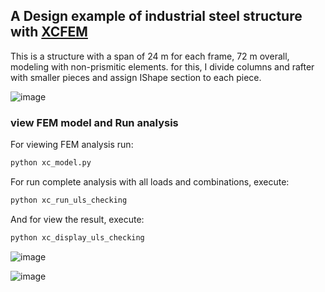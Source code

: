 ## A Design example of industrial steel structure with [XCFEM](https://github.com/xcfem/xc)
This is a structure with a span of 24 m for each frame, 72 m overall, modeling with non-prismitic elements.
for this, I divide columns and rafter with smaller pieces and assign IShape section to each piece.

![image](https://user-images.githubusercontent.com/8196112/113500090-7e029780-9530-11eb-95bb-e7d28d5a9ac2.png)


### view FEM model and Run analysis
For viewing FEM analysis run:
```python
python xc_model.py
```

For run complete analysis with all loads and combinations, execute:
```python
python xc_run_uls_checking
```

And for view the result, execute:
```python
python xc_display_uls_checking
```

![image](https://user-images.githubusercontent.com/8196112/113500207-5829c280-9531-11eb-96c3-ce89b80e71d3.png)

![image](https://user-images.githubusercontent.com/8196112/113500227-742d6400-9531-11eb-98a3-c75cba2637f9.png)

